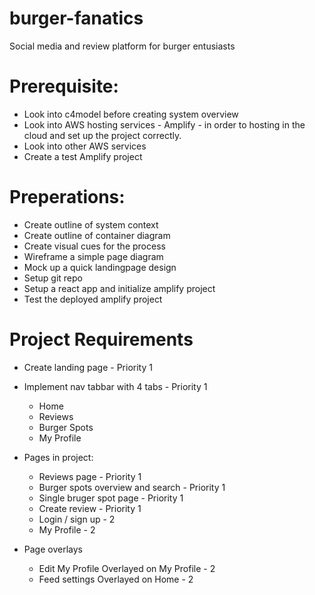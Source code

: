 # burger-fanatics
Social media and review platform for burger entusiasts

# Prerequisite:
 - Look into c4model before creating system overview
 - Look into AWS hosting services - Amplify - in order to hosting in the cloud and set up the project correctly.
 - Look into other AWS services
 - Create a test Amplify project
 
# Preperations:
 - Create outline of system context
 - Create outline of container diagram
 - Create visual cues for the process
 - Wireframe a simple page diagram
 - Mock up a quick landingpage design
 - Setup git repo
 - Setup a react app and initialize amplify project
 - Test the deployed amplify project

# Project Requirements
  - Create landing page                                     - Priority 1
  - Implement nav tabbar with 4 tabs                        - Priority 1
    - Home
    - Reviews
    - Burger Spots
    - My Profile

  - Pages in project:
    - Reviews page                                          - Priority 1
    - Burger spots overview and search                      - Priority 1
    - Single bruger spot page                               - Priority 1
    - Create review                                         - Priority 1
    - Login / sign up                                       - 2
    - My Profile                                            - 2
  
  - Page overlays
    - Edit My Profile             Overlayed on My Profile   - 2
    - Feed settings               Overlayed on Home         - 2
  
